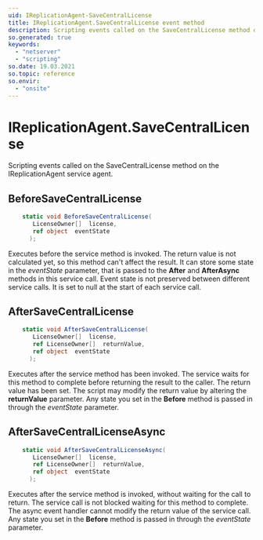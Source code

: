 ```yaml
---
uid: IReplicationAgent-SaveCentralLicense
title: IReplicationAgent.SaveCentralLicense event method
description: Scripting events called on the SaveCentralLicense method on the IReplicationAgent service agent.
so.generated: true
keywords:
  - "netserver"
  - "scripting"
so.date: 19.03.2021
so.topic: reference
so.envir:
  - "onsite"
---
```

# IReplicationAgent.SaveCentralLicense

Scripting events called on the <see cref='M:SuperOffice.CRM.Services.IReplicationAgent.SaveCentralLicense'>SaveCentralLicense</see> method on the <see cref='IReplicationAgent'>IReplicationAgent</see>  service agent.

## BeforeSaveCentralLicense
```cs
    static void BeforeSaveCentralLicense(
       LicenseOwner[]  license,
       ref object  eventState
      );
```
Executes before the service method is invoked.
The return value is not calculated yet, so this method can't affect the result.
It can store some state in the *eventState* parameter, that is passed to the **After** and **AfterAsync** methods in this service call.
Event state is not preserved between different service calls. It is set to null at the start of each service call.
## AfterSaveCentralLicense
```cs
    static void AfterSaveCentralLicense(
       LicenseOwner[]  license,
       ref LicenseOwner[]  returnValue,
       ref object  eventState
      );
```
Executes after the service method has been invoked. The service waits for this method to complete before returning the result to the caller.
The return value has been set. The script may modify the return value by altering the **returnValue** parameter.
Any state you set in the **Before** method is passed in through the *eventState* parameter.
## AfterSaveCentralLicenseAsync
```cs
    static void AfterSaveCentralLicenseAsync(
       LicenseOwner[]  license,
       ref LicenseOwner[]  returnValue,
       ref object  eventState
      );
```
Executes after the service method is invoked, without waiting for the call to return.
The service call is not blocked waiting for this method to complete.
The async event handler cannot modify the return value of the service call.
Any state you set in the **Before** method is passed in through the *eventState* parameter.

